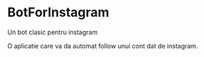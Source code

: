 # BotForInstagram
Un bot clasic pentru instagram

O aplicatie care va da automat follow unui cont dat de instagram.
